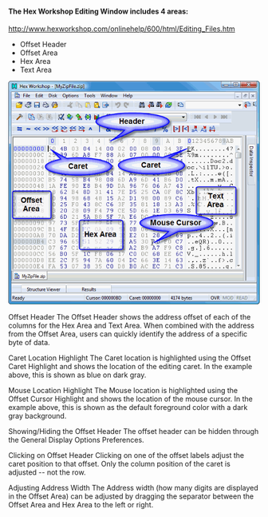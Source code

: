 #### The Hex Workshop Editing Window includes 4 areas:
http://www.hexworkshop.com/onlinehelp/600/html/Editing_Files.htm

- Offset Header
- Offset Area
- Hex Area
- Text Area


![MySQL](1.gif)


Offset Header
The Offset Header shows the address offset of each of the columns for the Hex Area and Text Area.  When combined with the address from the Offset Area, users can quickly identify the address of a specific byte of data.

Caret Location Highlight
The Caret location is highlighted using the Offset Caret Highlight and shows the location of the editing caret.  In the example above, this is shown as blue on dark gray.

Mouse Location Highlight
The Mouse location is highlighted using the Offset Cursor Highlight and shows the location of the mouse cursor.  In the example above, this is shown as the default foreground color with a dark gray background.

Showing/Hiding the Offset Header
The offset header can be hidden through the General Display Options Preferences.

Clicking on Offset Header
Clicking on one of the offset labels adjust the caret position to that offset.  Only the column position of the caret is adjusted -- not the row.

Adjusting Address Width
The Address width (how many digits are displayed in the Offset Area) can be adjusted by dragging the separator between the Offset Area and Hex Area to the left or right.

